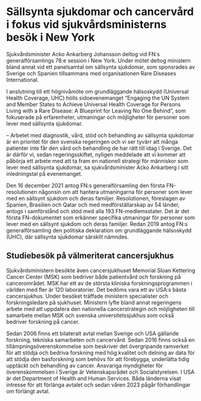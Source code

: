 # Sällsynta sjukdomar och cancervård i fokus vid sjukvårdsministerns besök i New York

Sjukvårdsminister Acko Ankarberg Johansson deltog vid FN:s generalförsamlings 78:e session i New York. Under mötet deltog ministern bland annat vid ett panelsamtal om sällsynta sjukdomar, som sponsrades av Sverige och Spanien tillsammans med organisationen Rare Diseases International.


I anslutning till ett högnivåmöte om grundläggande hälsoskydd (Universal Health Coverage, UHC) hölls sidoevenemanget “Engaging the UN System and Member States to Achieve Universal Health Coverage for Persons Living with a Rare Disease: A Blueprint for Leaving No One Behind”, som fokuserade på erfarenheter, utmaningar och möjligheter för personer som lever med sällsynta sjukdomar.

– Arbetet med diagnostik, vård, stöd och behandling av sällsynta sjukdomar är en prioritet för den svenska regeringen och vi ser tyvärr att många patienter inte får den vård och behandling de har rätt till idag i Sverige. Det är därför vi, sedan regeringsskiftet, nyligen meddelade att vi kommer att påbörja ett arbete med att ta fram en nationell strategi för människor som lever med sällsynta sjukdomar, sa sjukvårdsminister Acko Ankarberg i sitt inledningstal på evenemanget.

Den 16 december 2021 antog FN:s generalförsamling den första FN\-resolutionen någonsin om att hantera utmaningarna för personer som lever med en sällsynt sjukdom och deras familjer. Resolutionen, föreslagen av Spanien, Brasilien och Qatar och med medförställarskap av 54 länder, antogs i samförstånd och stöd med alla 193 FN\-medlemsstater. Det är det första FN\-dokumentet som erkänner specifika utmaningar för personer som lever med en sällsynt sjukdom och deras familjer. Redan 2019 antog FN:s generalförsamling den politiska deklaration om grundläggande hälsoskydd (UHC), där sällsynta sjukdomar särskilt nämndes.

## Studiebesök på välmeriterat cancersjukhus

Sjukvårdsministern besökte även cancersjukhuset Memorial Sloan Kettering Cancer Center (MSK) som bedriver både patientvård och forskning på cancerområdet. MSK har ett av de största kliniska forskningsprogrammen i världen med fler är 120 laboratorier. Det bedöms vara ett av USA:s bästa cancersjukhus. Under besöket träffade ministern specialister och forskningsledare på sjukhuset. Ministern lyfte bland annat regeringens arbete med att uppdatera den nationella cancerstrategin och möjligheten till samarbete mellan MSK och svenska universitetssjukhus som också bedriver forskning på cancer.

Sedan 2006 finns ett bilateralt avtal mellan Sverige och USA gällande forskning, tekniska samarbeten och cancervård. Sedan 2016 finns också en tillämpningsöverenskommelse som beskriver det övergripande ramverket för att stödja och bedriva forskning med hög kvalitet och delning av data för att stödja den basforskning som behövs för att förebygga, underlätta tidig upptäckt och behandling av cancer. Ansvariga myndigheter för överenskommelsen i Sverige är Vetenskapsrådet och Socialstyrelsen. I USA är det Department of Health and Human Services. Båda länderna visat intresse för att förlänga avtalet och sedan våren 2023 pågår förhandlingar om förlängt avtal.
